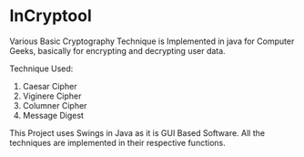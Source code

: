 # InCryptool

Various Basic Cryptography Technique is Implemented in java for Computer Geeks,
basically for encrypting and decrypting user data.

Technique Used:
1. Caesar Cipher
2. Viginere Cipher
3. Columner Cipher
4. Message Digest

This Project uses Swings in Java as it is GUI Based Software.
All the techniques are implemented in their respective functions.
